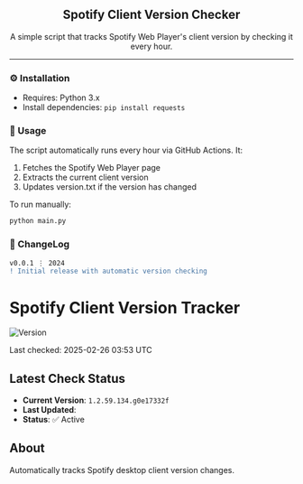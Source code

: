 <div align="center">
  <h2 align="center">Spotify Client Version Checker</h2>
  <p align="center">
    A simple script that tracks Spotify Web Player's client version by checking it every hour.
  </p>
</div>

---

### ⚙️ Installation

- Requires: Python 3.x
- Install dependencies: `pip install requests`

### 📝 Usage

The script automatically runs every hour via GitHub Actions. It:

1. Fetches the Spotify Web Player page
2. Extracts the current client version
3. Updates version.txt if the version has changed

To run manually:

```bash
python main.py
```

### 📜 ChangeLog

```diff
v0.0.1 ⋮ 2024
! Initial release with automatic version checking
```

# Spotify Client Version Tracker

![Version](https://img.shields.io/badge/Spotify%20Version-1.2.59.135.g8adc6368-brightgreen)

Last checked: 2025-02-26 03:53 UTC

## Latest Check Status
- **Current Version**: `1.2.59.134.g0e17332f`
- **Last Updated**: <auto-update>
- **Status**: ✅ Active

## About
Automatically tracks Spotify desktop client version changes.
```
